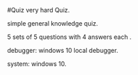 #Quiz
very hard Quiz.

simple general knowledge quiz.

5 sets of 5 questions with 4 answers each .

debugger: windows 10 local debugger.

system: windows 10.

